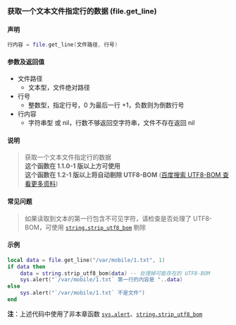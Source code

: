 ### 获取一个文本文件指定行的数据 \(**file\.get\_line**\)


#### 声明
```lua
行内容 = file.get_line(文件路径, 行号)
```


#### 参数及返回值
- 文件路径
    - 文本型，文件绝对路径
- 行号
    - 整数型，指定行号，0 为最后一行 \+1，负数则为倒数行号
- 行内容
    - 字符串型 或 nil，行数不够返回空字符串，文件不存在返回 nil


#### 说明
> 获取一个文本文件指定行的数据  
> **这个函数在 1\.1\.0\-1 版以上方可使用**  
> **这个函数在 1\.2\-1 版以上将自动剔除 UTF8\-BOM** ([百度搜索 UTF8-BOM 查看更多资料](https://www.baidu.com/s?wd=UTF8-BOM))  


#### 常见问题  
> 如果读取到文本的第一行包含不可见字符，请检查是否处理了 UTF8\-BOM，可使用 [`string.strip_utf8_bom`](/Handbook/ext-string/string.strip_utf8_bom.md) 剔除  


#### 示例  
```lua
local data = file.get_line("/var/mobile/1.txt", 1)
if data then
    data = string.strip_utf8_bom(data) -- 处理掉可能存在的 UTF8-BOM
    sys.alert("`/var/mobile/1.txt` 第一行的内容是 "..data)
else
    sys.alert("`/var/mobile/1.txt` 不是文件")
end
```
**注**：上述代码中使用了非本章函数 [`sys.alert`](/Handbook/sys/sys.alert.md)、[`string.strip_utf8_bom`](/Handbook/ext-string/string.strip_utf8_bom.md)

